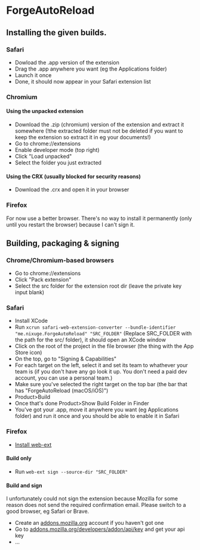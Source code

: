 # ForgeAutoReload

## Installing the given builds.

### Safari
- Dowload the .app version of the extension
- Drag the .app anywhere you want (eg the Applications folder)
- Launch it once
- Done, it should now appear in your Safari extension list

### Chromium
#### Using the unpacked extension
- Download the .zip (chromium) version of the extension and extract it somewhere (!the extracted folder must not be deleted if you want to keep the extension so extract it in eg your documents!)
- Go to chrome://extensions
- Enable developer mode (top right)
- Click "Load unpacked"
- Select the folder you just extracted
#### Using the CRX (usually blocked for security reasons)
- Download the .crx and open it in your browser

### Firefox
For now use a better browser. There's no way to install it permanently (only until you restart the browser) because I can't sign it.



## Building, packaging & signing

### Chrome/Chromium-based browsers
- Go to chrome://extensions
- Click "Pack extension"
- Select the src folder for the extension root dir (leave the private key input blank)

### Safari
- Install XCode
- Run `xcrun safari-web-extension-converter --bundle-identifier "me.nixuge.ForgeAutoReload" "SRC_FOLDER"` (Replace SRC_FOLDER with the path for the src/ folder), it should open an XCode window
- Click on the root of the project in the file browser (the thing with the App Store icon)
- On the top, go to "Signing & Capabilities"
- For each target on the left, select it and set its team to whathever your team is (if you don't have any go look it up. You don't need a paid dev account, you can use a personal team.)
- Make sure you've selected the right target on the top bar (the bar that has "ForgeAutoReload (macOS/iOS)")
- Product>Build
- Once that's done Product>Show Build Folder in Finder
- You've got your .app, move it anywhere you want (eg Applications folder) and run it once and you should be able to enable it in Safari

### Firefox
- [Install web-ext](https://extensionworkshop.com/documentation/develop/getting-started-with-web-ext/)
#### Build only
- Run `web-ext sign --source-dir "SRC_FOLDER"`
#### Build and sign
I unfortunately could not sign the extension because Mozilla for some reason does not send the required confirmation email. Please switch to a good browser, eg Safari or Brave.
- Create an [addons.mozilla.org](https://addons.mozilla.org/developers/addon/api/key/) account if you haven't got one
- Go to [addons.mozilla.org/developers/addon/api/key](https://addons.mozilla.org/developers/addon/api/key/) and get your api key
- ...